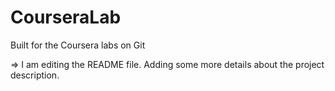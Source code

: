 # CourseraLab
Built for the Coursera labs on Git

=> I  am editing the README file. Adding some more details about the project description.

